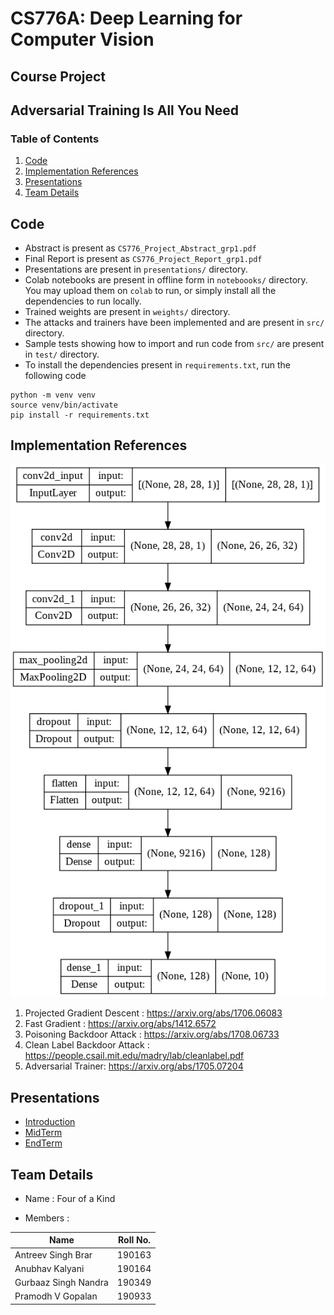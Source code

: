 # CS776A: Deep Learning for Computer Vision 
## Course Project
## Adversarial Training Is All You Need

### Table of Contents

1. [Code](#code)
2. [Implementation References](#implementation-references)
3. [Presentations](#presentations)
4. [Team Details](#team-details)

## Code 

- Abstract is present as `CS776_Project_Abstract_grp1.pdf`
- Final Report is present as `CS776_Project_Report_grp1.pdf`
- Presentations are present in `presentations/` directory.
- Colab notebooks are present in offline form in `noteboooks/` directory. You may upload them on `colab` to run, or simply install all the dependencies to run locally.
- Trained weights are present in `weights/` directory. 
- The attacks and trainers have been implemented and are present in `src/` directory.
- Sample tests showing how to import and run code from `src/` are present in `test/` directory.
- To install the dependencies present in `requirements.txt`, run the following code

```
python -m venv venv
source venv/bin/activate
pip install -r requirements.txt
```

## Implementation References

![](/assets/model.png)

1. Projected Gradient Descent : <https://arxiv.org/abs/1706.06083>
2. Fast Gradient : <https://arxiv.org/abs/1412.6572>
3. Poisoning Backdoor Attack : <https://arxiv.org/abs/1708.06733>
4. Clean Label Backdoor Attack : <https://people.csail.mit.edu/madry/lab/cleanlabel.pdf> 
5. Adversarial Trainer: <https://arxiv.org/abs/1705.07204>

<!-- ## Colab Notebooks

- <https://colab.research.google.com/drive/1st-2urEYh3zUzRjQHLk8mF21CRW-j48j>
- <https://colab.research.google.com/drive/1LsGm57CCM59XZsBnDemfA8BAb9bsFvc5>
- <https://colab.research.google.com/drive/1ASzUn1f-UtFs7r2gLzYyPMqpziidrtvr>
- <https://colab.research.google.com/drive/1yfazdiEITrw6fqIqmLMOjCOpJzung6bl>
- <https://colab.research.google.com/drive/1j1pNCxpCVsQVQqS0UzJyOjHdOZ6payOy>
- <https://colab.research.google.com/drive/1zYajEB6NWIynRoAtzXy6HT68Lf0M304M>
- <https://colab.research.google.com/drive/1C0GY6tWKJEuI2n01J3o0XobuD-3qCxgb>
- <https://colab.research.google.com/drive/1BgFlnf_j7YI2tSP9POMOSObPAVZDUWti>
- <https://colab.research.google.com/drive/1vRpH6CSp_R9dSX_lYIlkTGpy9fka2vMG>
- <https://colab.research.google.com/drive/1AGdIa8MX16Tq14KY2NTep8XyOGMA5c0b> -->

## Presentations

- [Introduction](https://docs.google.com/presentation/d/1MmP0-k36qOBBNjjmTbijOYmaXke5C320Nk0bbWvtvHs/edit?usp=sharing)
- [MidTerm](https://docs.google.com/presentation/d/1nM_yWx62foza3gbXtWaH5z8jiSWkhmBDAvXaYklACuI/edit?usp=sharing)
- [EndTerm](https://docs.google.com/presentation/d/15msRML-j4l8fJDiF01JdxQi4W_CI6NPOQ-SlDda5v48/edit?usp=sharing)

## Team Details

- Name : Four of a Kind

- Members :

| **Name** | **Roll No.** | 
| ----------- | ----------- |
| Antreev Singh Brar | 190163 | 
| Anubhav Kalyani | 190164 |
| Gurbaaz Singh Nandra | 190349 |
| Pramodh V Gopalan | 190933 |
